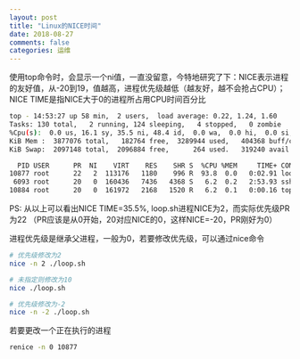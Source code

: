 ```yaml
---
layout: post
title: "Linux的NICE时间"
date: 2018-08-27
comments: false
categories: 运维
---
```


使用top命令时，会显示一个ni值，一直没留意，今特地研究了下：NICE表示进程的友好值，从-20到19，值越高，进程优先级越低（越友好，越不会抢占CPU）；NICE TIME是指NICE大于0的进程所占用CPU时间百分比

```bash
top - 14:53:27 up 58 min,  2 users,  load average: 0.22, 1.24, 1.60
Tasks: 130 total,   2 running, 124 sleeping,   4 stopped,   0 zombie
%Cpu(s):  0.0 us, 16.1 sy, 35.5 ni, 48.4 id,  0.0 wa,  0.0 hi,  0.0 si,  0.0 st
KiB Mem :  3877076 total,   182764 free,  3289944 used,   404368 buff/cache
KiB Swap:  2097148 total,  2096884 free,      264 used.   319240 avail Mem

  PID USER      PR  NI    VIRT    RES    SHR S  %CPU %MEM     TIME+ COMMAND
10877 root      22   2  113176   1180    996 R  93.8  0.0   0:02.91 loop.sh
 6093 root      20   0  160436   7436   4368 S   6.2  0.2   2:53.93 sshd
10884 root      20   0  161972   2168   1520 R   6.2  0.1   0:00.16 top
```

PS: 从以上可以看出NICE TIME=35.5%, loop.sh进程NICE为2，而实际优先级PR为22 （PR应该是从0开始，20对应NICE的0，这样NICE=-20，PR刚好为0）

进程优先级是继承父进程，一般为0，若要修改优先级，可以通过nice命令

```bash
# 优先级修改为2
nice -n 2 ./loop.sh

# 未指定则修改为10
nice ./loop.sh

# 优先级修改为-2
nice -n -2 ./loop.sh
```

若要更改一个正在执行的进程

```bash
renice -n 0 10877
```